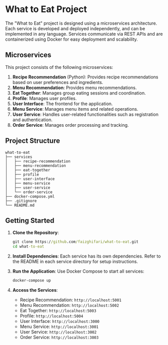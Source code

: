 # What to Eat Project

The "What to Eat" project is designed using a microservices architecture. Each service is developed and deployed independently, and can be implemented in any language. Services communicate via REST APIs and are containerized using Docker for easy deployment and scalability.

## Microservices

This project consists of the following microservices:

1. **Recipe Recommendation** (Python): Provides recipe recommendations based on user preferences and ingredients.
2. **Menu Recommendation**: Provides menu recommendations.
3. **Eat Together**: Manages group eating sessions and coordination.
4. **Profile**: Manages user profiles.
5. **User Interface**: The frontend for the application.
6. **Menu Service**: Manages menu items and related operations.
7. **User Service**: Handles user-related functionalities such as registration and authentication.
8. **Order Service**: Manages order processing and tracking.

## Project Structure

```
what-to-eat
├── services
│   ├── recipe-recommendation
│   ├── menu-recommendation
│   ├── eat-together
│   ├── profile
│   ├── user-interface
│   ├── menu-service
│   ├── user-service
│   └── order-service
├── docker-compose.yml
├── .gitignore
└── README.md
```

## Getting Started

1. **Clone the Repository**:

   ```cmd
   git clone https://github.com/faizghifari/what-to-eat.git
   cd what-to-eat
   ```

2. **Install Dependencies**:
   Each service has its own dependencies. Refer to the README in each service directory for setup instructions.

3. **Run the Application**:
   Use Docker Compose to start all services:

   ```cmd
   docker-compose up
   ```

4. **Access the Services**:
   - Recipe Recommendation: `http://localhost:5001`
   - Menu Recommendation: `http://localhost:5002`
   - Eat Together: `http://localhost:5003`
   - Profile: `http://localhost:5004`
   - User Interface: `http://localhost:3000`
   - Menu Service: `http://localhost:3001`
   - User Service: `http://localhost:3002`
   - Order Service: `http://localhost:3003`
